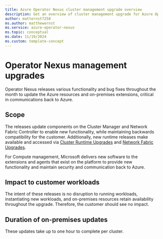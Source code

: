 ```yaml
---
title: Azure Operator Nexus cluster management upgrade overview
description: Get an overview of cluster management upgrade for Azure Operator Nexus.
author: matternst7258
ms.author: matthewernst
ms.service: azure-operator-nexus
ms.topic: conceptual
ms.date: 11/19/2024
ms.custom: template-concept
---
```


# Operator Nexus management upgrades

Operator Nexus releases various functionality and bug fixes throughout the month to update the Azure resources and on-premises extensions, critical in communications back to Azure. 

## Scope

The releases update components on the Cluster Manager and Network Fabric Controller to enable new functionality, while maintaining backwards compatibility for the customer. Additionally, new runtime releases make available and accessed via [Cluster Runtime Upgrades](./howto-cluster-runtime-upgrade.md) and [Network Fabric Upgrades](./howto-upgrade-nexus-fabric.md).

For Compute management, Microsoft delivers new software to the extensions and agents that exist on the platform to provide new functionality and maintain security and communication back to Azure.

## Impact to customer workloads

The intent of these releases is no disruption to running workloads, instantiating new workloads, and on-premises resources retain availability throughout the upgrade. Therefore, the customer should see no impact. 

## Duration of on-premises updates

These updates take up to one hour to complete per cluster. 